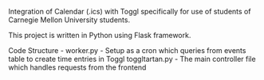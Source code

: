 Integration of Calendar (.ics) with Toggl specifically for use of students of Carnegie Mellon University students.

This project is written in Python using Flask framework.

Code Structure -
worker.py - Setup as a cron which queries from events table to create time entries in Toggl
toggltartan.py - The main controller file which handles requests from the frontend
